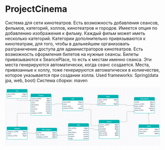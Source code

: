 # ProjectCinema 
Система для сети кинотеатров.
Есть возможность добавления сеансов, фильмов, категорий, холлов, кинотеатров и городов.
Имеется опция по добавлению изображения к фильму. Каждый фильм может иметь несколько категорий. 
Категории дополнительно привязываются к кинотеатрам, для того, чтобы в дальнейшем организовать 
разграничение доступа для администраторов кинотеатров. Есть возможность оформления билетов на нужные сеансы. 
Билеты привязываются к SeancePlace, то есть к местам именно сеанса. Эти места генерируются автоматически, когда сеанс создается. 
Места, привязанные к холлу, тоже генерируются автоматически в колиечестве, которое указывается при создании холла. 
Used frameworks:
Spring(data jpa, web, boot)
Система сборки: maven




![alt text](screenshots/schema.png "схема б/д")